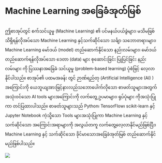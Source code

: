 # Machine Learning အခြေခံအုတ်မြစ်

ဤစာအုပ်တွင် စက်သင်ယူမှု (Machine Learning) ၏ ပင်မနယ်ပယ်ခွဲများ၊ မသိမဖြစ် သိရှိရန်လိုအပ်သော  Machine Learning နှင့်သက်ဆိုင်သော သင်္ချာ သဘောတရားများ၊ Machine Learning မော်ဒယ် (model) တည်ဆောက်နိုင်သော နည်းလမ်းများ၊ မော်ဒယ် တည်ဆောက်ရန်လိုအပ်သော ဒေတာ (data) များ စုဆောင်းခြင်း ပြုပြင်ခြင်း  နည်းလမ်းများ ကို ပြဿနာအခြေခံ သင်ယူမှု (problem-based learning) ပုံစံဖြင့် လေ့လာနိုင်ပါသည်။ စာအုပ်၏ ပထမအခန်း တွင် ဉာဏ်ရည်တု (Artificial Intelligence (AI) ) အကြောင်းကို ယေဘူယျအားဖြင့်နားလည်သဘောပေါက်လိုသော စာဖတ်သူများအတွက် အသုံး၀င်သော AI tools များအကြောင်းကို လက်တွေ့ ဥပမာများ၊ ရုပ်ပုံများ ကိုအသုံးပြုကာ တင်ပြထားပါသည်။ စာဖတ်သူများသည် Python၊ TensorFlow၊ scikit-learn နှင့်  Jupyter Notebook ကဲ့သို့သော Tools များအသုံးပြုကာ Machine Learning နှင့် သက်ဆိုင်သော အကြောင်းအရာများကို အလွယ်တကူ လက်တွေ့လေ့လာနိုင်မည်ဖြစ်ပြီး၊ Machine Learning နှင့် သက်ဆိုင်သော ခိုင်မာသောအခြေခံအုတ်မြစ် တည်ဆောက်နိုင်မည်ဖြစ်ပါသည်။


![](../MachineLearningFoundationMM/_images/ML_BookCover.png)

```{tableofcontents}
```
